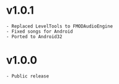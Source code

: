 # v1.0.1
    - Replaced LevelTools to FMODAudioEngine
    - Fixed songs for Android
    - Ported to Android32
# v1.0.0
    - Public release
